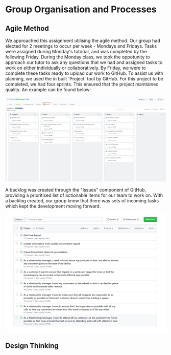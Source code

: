 # Group Organisation and Processes

## Agile Method
We approached this assignment utilising the agile method. Our group had elected for 2 meetings to occur per week - Mondays and Fridays. Tasks were assigned during Monday's tutorial, and was completed by the following Friday. During the Monday class, we took the oppotunity to approach our tutor to ask any questions that we had and assigned tasks to work on either individually or collaboratively. By Friday, we were to complete these tasks ready to upload our work to GitHub. To assist us with planning, we used the in built 'Project' tool by GitHub. For this project to be completed, we had four sprints. This ensured that the project maintained quality. An example can be found below:

![](/Weekly%20Work/Graphs/ProjectBoard.PNG)

A backlog was created through the "Issues" component of GitHub, providing a prioritised list of actionable items for our team to work on. With a backlog created, our group knew that there was sets of incoming tasks which kept the development moving forward.

![](/Weekly%20Work/Graphs/Backlog.PNG)

## Design Thinking


